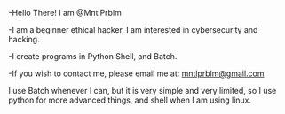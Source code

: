 -Hello There! I am @MntlPrblm

-I am a beginner ethical hacker, I am interested in cybersecurity and hacking.

-I create programs in Python Shell, and Batch.

-If you wish to contact me, please email me at: mntlprblm@gmail.com

I use Batch whenever I can, but it is very simple and very limited, so I use python for more advanced things, and shell when I am using linux.

